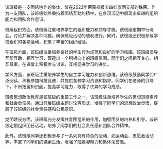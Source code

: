 该班级是一支团结协作的集体，曾在2022年荣获校级五四红旗团支部的殊荣。作为一支团队，该班级始终秉持着团结互助的精神，在各项活动中展现出卓越的组织能力和团队合作意识。

班级组织方面，该班级注重培养学生的组织能力和领导才能。该班级定期举行班会，讨论并解决各种问题，确保班级活动的顺利进行。同时，该班级还积极参与学校组织的各项活动，积累了丰富的组织经验。

在班风方面，该班级注重培养良好的学生行为规范和良好的学习氛围。该班级倡导互帮互助，相互学习，营造出一个积极向上的班级氛围。同学们之间相互关心、相互尊重，在课堂上积极参与讨论，互相促进学习的进步。

学风方面，该班级注重培养学生的自主学习能力和创新思维。该班级鼓励同学们广泛阅读，积极参加科技竞赛，并提供各种学习资源和指导。同学们在老师的引导下，不断拓宽知识面，提高学习能力，取得了优异的学习成绩。

班级思想政治教育是该班级的重要工作之一。该班级注重培养学生的思想道德素养和社会责任感。通过开展班级主题讨论等形式，增强了同学们的思想政治觉悟，提高了该班级的社会责任感和公民意识。

党团建设方面，该班级充分发挥共青团组织的作用，加强团员的培养和引导。该班级定期组织团日活动，培养了同学们的社会责任感和团队合作精神。

此外，该班级同学还积极参与了一系列具有特色的活动，如运动会、志愿者活动等，丰富了同学们的课余生活，增强了班级凝聚力和集体荣誉感。
